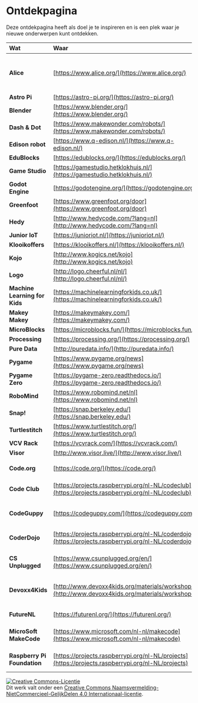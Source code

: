 # Ontdekpagina

Deze ontdekpagina heeft als doel je te inspireren en is een plek waar je nieuwe onderwerpen kunt ontdekken.

**Wat** | **Waar** | **Taal** | **Beschrijving**
:--- | :--- | :--- | :---
**Alice** | [https://www.alice.org/](https://www.alice.org/) | en | Een blok-gebaseerde programmeertaal om animaties, interactieve verhalen en eenvoudige 3D-spellen te maken.
**Astro Pi** | [https://astro-pi.org/](https://astro-pi.org/) | 
**Blender** | [https://www.blender.org/](https://www.blender.org/) | 
**Dash & Dot** | [https://www.makewonder.com/robots/](https://www.makewonder.com/robots/) | 
**Edison robot** | [https://www.q-edison.nl/](https://www.q-edison.nl/) | 
**EduBlocks** | [https://edublocks.org/](https://edublocks.org/) | 
**Game Studio** | [https://gamestudio.hetklokhuis.nl/](https://gamestudio.hetklokhuis.nl/) | 
**Godot Engine** | [https://godotengine.org/](https://godotengine.org/) | 
**Greenfoot** | [https://www.greenfoot.org/door](https://www.greenfoot.org/door) | 
**Hedy** | [http://www.hedycode.com/?lang=nl](http://www.hedycode.com/?lang=nl) | 
**Junior IoT** | [https://junioriot.nl/](https://junioriot.nl/) | 
**Klooikoffers** | [https://klooikoffers.nl/](https://klooikoffers.nl/) | 
**Kojo** | [http://www.kogics.net/kojo](http://www.kogics.net/kojo) | 
**Logo** | [http://logo.cheerful.nl/nl/](http://logo.cheerful.nl/nl/) | 
**Machine Learning for Kids** | [https://machinelearningforkids.co.uk/](https://machinelearningforkids.co.uk/) | 
**Makey Makey** | [https://makeymakey.com/](https://makeymakey.com/) | 
**MicroBlocks** | [https://microblocks.fun/](https://microblocks.fun/) | 
**Processing** | [https://processing.org/](https://processing.org/) | 
**Pure Data** | [http://puredata.info/](http://puredata.info/) | 
**Pygame** | [https://www.pygame.org/news](https://www.pygame.org/news) | 
**Pygame Zero** | [https://pygame-zero.readthedocs.io/](https://pygame-zero.readthedocs.io/) | 
**RoboMind** | [https://www.robomind.net/nl](https://www.robomind.net/nl) | 
**Snap!** | [https://snap.berkeley.edu/](https://snap.berkeley.edu/) | 
**Turtlestitch** | [https://www.turtlestitch.org/](https://www.turtlestitch.org/) | 
**VCV Rack** | [https://vcvrack.com/](https://vcvrack.com/) | 
**Visor** | [http://www.visor.live/](http://www.visor.live/) | 
 | | |
**Code.org** | [https://code.org/](https://code.org/) | nl | Cursussen en activiteiten om te leren programmeren.
**Code Club** | [https://projects.raspberrypi.org/nl-NL/codeclub](https://projects.raspberrypi.org/nl-NL/codeclub) | nl | Alle naar het Nederlands vertaalde Code Club-opdrachten.
**CodeGuppy** | [https://codeguppy.com/](https://codeguppy.com/) | en | Cursussen om te leren programmeren in JavaScript.
**CoderDojo** | [https://projects.raspberrypi.org/nl-NL/coderdojo](https://projects.raspberrypi.org/nl-NL/coderdojo) | nl | Alle naar het Nederlands vertaalde CoderDojo-opdrachten.
**CS Unplugged** | [https://www.csunplugged.org/en/](https://www.csunplugged.org/en/) | en | Opdrachten om te leren programmeren met en zonder computer.
**Devoxx4Kids** | [http://www.devoxx4kids.org/materials/workshops/](http://www.devoxx4kids.org/materials/workshops/) | en + nl | Verwijzingen naar een hoop leuke onderwerpen om te leren programmeren en met robots te werken.
**FutureNL** | [https://futurenl.org/](https://futurenl.org/) | nl | Lesmateriaal om digitale vaardigheden aan te leren.
**MicroSoft MakeCode** | [https://www.microsoft.com/nl-nl/makecode](https://www.microsoft.com/nl-nl/makecode) | nl | Maak kennis met informatica en ontwikkel je programmeervaardigheden.
**Raspberry Pi Foundation** | [https://projects.raspberrypi.org/nl-NL/projects](https://projects.raspberrypi.org/nl-NL/projects) | nl | Alle naar het Nederlands vertaalde Raspberry Pi-opdrachten.


<a rel="license" href="http://creativecommons.org/licenses/by-nc-sa/4.0/"><img alt="Creative Commons-Licentie" style="border-width:0" src="https://i.creativecommons.org/l/by-nc-sa/4.0/88x31.png" /></a><br />Dit werk valt onder een <a rel="license" href="http://creativecommons.org/licenses/by-nc-sa/4.0/deed.nl">Creative Commons Naamsvermelding-NietCommercieel-GelijkDelen 4.0 Internationaal-licentie</a>.

